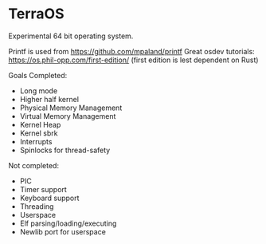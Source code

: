 # TerraOS
Experimental 64 bit operating system.

Printf is used from https://github.com/mpaland/printf
Great osdev tutorials: https://os.phil-opp.com/first-edition/
(first edition is lest dependent on Rust)

Goals
Completed:
* Long mode
* Higher half kernel
* Physical Memory Management
* Virtual Memory Management
* Kernel Heap
* Kernel sbrk
* Interrupts
* Spinlocks for thread-safety

Not completed:
* PIC
* Timer support
* Keyboard support
* Threading
* Userspace
* Elf parsing/loading/executing
* Newlib port for userspace
